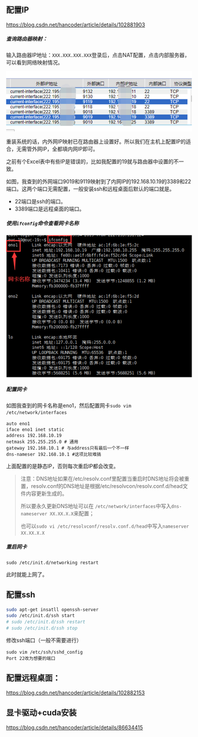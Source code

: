 ## 配置IP
https://blog.csdn.net/hancoder/article/details/102881903
##### 查询路由器映射：

输入路由器IP地址：`XXX.XXX.XXX.XXX`登录后，点击NAT配置，点击内部服务器，可以看到网络映射情况。

![](https://raw.githubusercontent.com/FermHan/tuchuang/master/20191103134849.png)

重装系统的话，内外网IP映射已在路由器上设置好。所以我们在主机上配置IP的适合，无需管外网IP，全都填内网IP即可。

之前有个Excel表中有些IP是错误的，比如我配置的19就与路由器中设置的不一致。

如图，我查到的外网端口9019和9119映射到了内网IP的192.168.10.19的3389和22端口。这两个端口无需配置，一般安装ssh和远程桌面后默认的端口就是。

- 22端口是ssh的端口。
- 3389端口是远程桌面的端口。

##### 使用`ifconfig`命令查看网卡名称

![](https://raw.githubusercontent.com/FermHan/tuchuang/master/20191103134440.png)

##### 配置网卡

如图我查到的网卡名称是eno1，然后配置网卡`sudo vim /etc/network/interfaces `

```SH
auto eno1
iface eno1 inet static
address 192.168.10.19
netmask 255.255.255.0 # 通用
gateway 192.168.10.1 # 与address只有最后一个不一样
dns-nameser 192.168.10.1 #这项比较难搞
```

上面配置的是静态IP，否则每次重启IP都会改变。

> 注意：DNS地址如果在/etc/resolv.conf里配置当重启时DNS地址将会被重置，resolv.conf的DNS地址是根据/etc/resolvcon/resolv.conf.d/head文件内容更新生成的。
>
> 所以要永久更新DNS地址可以在 `/etc/network/interfaces`中写入`dns-nameserver XX.XX.X.X`来配置；
>
> 也可以`sudo vi /etc/resolvconf/resolv.conf.d/head`中写入`nameserver XX.XX.X.X`

##### 重启网卡

`sudo /etc/init.d/networking restart`

此时就能上网了。

## 配置ssh

```sh
sudo apt-get insatll openssh-server
sudo /etc/init.d/ssh start
# sudo /etc/init.d/ssh restart
# sudo /etc/init.d/ssh stop
```

修改ssh端口（一般不需要进行）

```SH
sudo vim /etc/ssh/sshd_config
Port 22改为想要的端口
```

## 配置远程桌面：

 https://blog.csdn.net/hancoder/article/details/102882153 
 
## 显卡驱动+cuda安装

 https://blog.csdn.net/hancoder/article/details/86634415 
